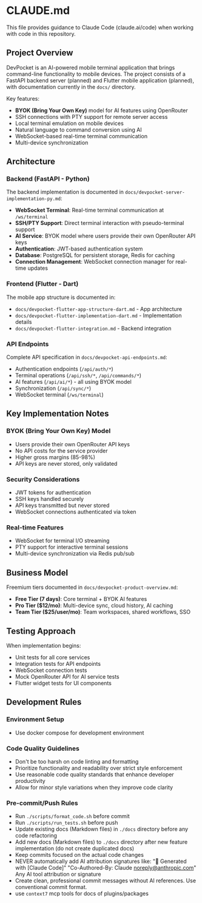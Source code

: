 # CLAUDE.md

This file provides guidance to Claude Code (claude.ai/code) when working with code in this repository.

## Project Overview

DevPocket is an AI-powered mobile terminal application that brings command-line functionality to mobile devices. The project consists of a FastAPI backend server (planned) and Flutter mobile application (planned), with documentation currently in the `docs/` directory.

Key features:
- **BYOK (Bring Your Own Key)** model for AI features using OpenRouter
- SSH connections with PTY support for remote server access
- Local terminal emulation on mobile devices
- Natural language to command conversion using AI
- WebSocket-based real-time terminal communication
- Multi-device synchronization

## Architecture

### Backend (FastAPI - Python)
The backend implementation is documented in `docs/devpocket-server-implementation-py.md`:

- **WebSocket Terminal**: Real-time terminal communication at `/ws/terminal`
- **SSH/PTY Support**: Direct terminal interaction with pseudo-terminal support
- **AI Service**: BYOK model where users provide their own OpenRouter API keys
- **Authentication**: JWT-based authentication system
- **Database**: PostgreSQL for persistent storage, Redis for caching
- **Connection Management**: WebSocket connection manager for real-time updates

### Frontend (Flutter - Dart)
The mobile app structure is documented in:
- `docs/devpocket-flutter-app-structure-dart.md` - App architecture
- `docs/devpocket-flutter-implementation-dart.md` - Implementation details
- `docs/devpocket-flutter-integration.md` - Backend integration

### API Endpoints
Complete API specification in `docs/devpocket-api-endpoints.md`:
- Authentication endpoints (`/api/auth/*`)
- Terminal operations (`/api/ssh/*`, `/api/commands/*`)
- AI features (`/api/ai/*`) - all using BYOK model
- Synchronization (`/api/sync/*`)
- WebSocket terminal (`/ws/terminal`)

## Key Implementation Notes

### BYOK (Bring Your Own Key) Model
- Users provide their own OpenRouter API keys
- No API costs for the service provider
- Higher gross margins (85-98%)
- API keys are never stored, only validated

### Security Considerations
- JWT tokens for authentication
- SSH keys handled securely
- API keys transmitted but never stored
- WebSocket connections authenticated via token

### Real-time Features
- WebSocket for terminal I/O streaming
- PTY support for interactive terminal sessions
- Multi-device synchronization via Redis pub/sub

## Business Model

Freemium tiers documented in `docs/devpocket-product-overview.md`:
- **Free Tier (7 days)**: Core terminal + BYOK AI features
- **Pro Tier ($12/mo)**: Multi-device sync, cloud history, AI caching
- **Team Tier ($25/user/mo)**: Team workspaces, shared workflows, SSO

## Testing Approach

When implementation begins:
- Unit tests for all core services
- Integration tests for API endpoints
- WebSocket connection tests
- Mock OpenRouter API for AI service tests
- Flutter widget tests for UI components

## Development Rules

### Environment Setup
- Use docker compose for development environment

### Code Quality Guidelines
- Don't be too harsh on code linting and formatting
- Prioritize functionality and readability over strict style enforcement
- Use reasonable code quality standards that enhance developer productivity
- Allow for minor style variations when they improve code clarity

### Pre-commit/Push Rules
- Run `./scripts/format_code.sh` before commit
- Run `./scripts/run_tests.sh` before push
- Update existing docs (Markdown files) in `./docs` directory before any code refactoring
- Add new docs (Markdown files) to `./docs` directory after new feature implementation (do not create duplicated docs)
- Keep commits focused on the actual code changes
- NEVER automatically add AI attribution signatures like:
  "🤖 Generated with [Claude Code]"
  "Co-Authored-By: Claude noreply@anthropic.com"
  Any AI tool attribution or signature
- Create clean, professional commit messages without AI references. Use conventional commit format.
- use `context7` mcp tools for docs of plugins/packages